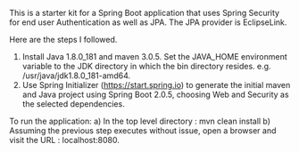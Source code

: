 This is a starter kit for a Spring Boot application that uses Spring Security
for end user Authentication as well as JPA. The JPA provider is EclipseLink.

Here are the steps I followed.

1) Install Java 1.8.0_181 and maven 3.0.5. Set the JAVA_HOME environment variable to the JDK directory in which the bin directory resides. e.g. /usr/java/jdk1.8.0_181-amd64.
2) Use Spring Initializer (https://start.spring.io) to generate the initial maven and Java project using Spring Boot 2.0.5, choosing Web and Security as the selected dependencies.

To run the application:
a) In the top level directory : mvn clean install
b) Assuming the previous step executes without issue, open a browser and visit the URL : localhost:8080.
